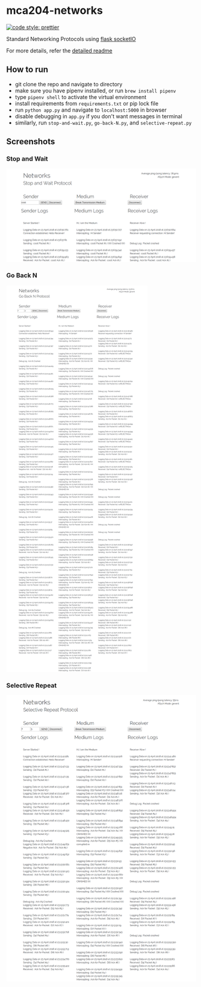 # mca204-networks

[![code style: prettier](https://img.shields.io/badge/code_style-prettier-ff69b4.svg?style=flat-square)](https://github.com/prettier/prettier)

Standard Networking Protocols using [flask socketIO](https://github.com/miguelgrinberg/Flask-SocketIO/tree/master/example)

For more details, refer the [detailed readme](./README-detailed.md)

## How to run

* git clone the repo and navigate to directory
* make sure you have pipenv installed, or run `brew install pipenv`
* type `pipenv shell` to activate the virtual environment
* install requirements from `requirements.txt` or pip lock file
* run `python app.py` and navigate to `localhost:5000` in browser
* disable debugging in `app.py` if you don't want messages in terminal
* similarly, run `stop-and-wait.py`, `go-back-N.py`, and `selective-repeat.py`

## Screenshots

### Stop and Wait
![Stop and Wait](./screenshots/stop-and-wait.png)

### Go Back N
![Go Back N](./screenshots/go-back-N.png)

### Selective Repeat
![Selective Repeat](./screenshots/selective-repeat.png)
